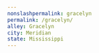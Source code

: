 ```yaml
---
﻿nonslashpermalink: gracelyn
permalink: /gracelyn/
alley: Gracelyn
city: Meridian
state: Mississippi
---
```

